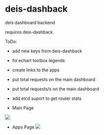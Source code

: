 # deis-dashback
deis dashboard backend

requires deis-dashback

ToDo:

 * add new keys from deis-dashback
 * fix echart toolbox legends
 * create links to the apps
 * put total requests on the main dashboard
 * put total requests/s on the main dashboard
 * add etcd suport to get router stats

* Main Page

![](https://github.com/lorieri/deis-dashboard/wiki/images/dashboard.png)

* Apps Page
![](https://github.com/lorieri/deis-dashboard/wiki/images/dashboardapp.png)
